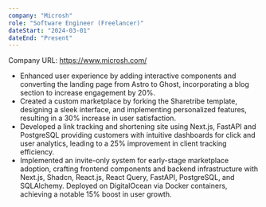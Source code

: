 ```yaml
---
company: "Microsh"
role: "Software Engineer (Freelancer)"
dateStart: "2024-03-01"
dateEnd: "Present"
---
```


Company URL: https://www.microsh.com/

- Enhanced user experience by adding interactive components and converting the landing page from Astro to Ghost, incorporating a blog section to increase engagement by 20%.
- Created a custom marketplace by forking the Sharetribe template, designing a sleek interface, and implementing personalized features, resulting in a 30% increase in user satisfaction.
- Developed a link tracking and shortening site using Next.js, FastAPI and PostgreSQL providing customers with intuitive dashboards for click and user analytics, leading to a 25% improvement in client tracking efficiency.
- Implemented an invite-only system for early-stage marketplace adoption, crafting frontend components and backend infrastructure with Next.js, Shadcn, React.js, React Query, FastAPI, PostgreSQL, and SQLAlchemy. Deployed on DigitalOcean via Docker containers, achieving a notable 15% boost in user growth.
